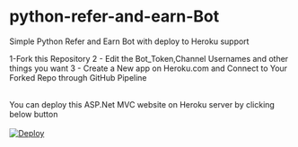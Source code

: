 # python-refer-and-earn-Bot
Simple Python Refer and Earn Bot with deploy to Heroku support 

1-Fork this Repository 
2 - Edit the Bot_Token,Channel Usernames and other things you want 
3 - Create a New app on Heroku.com and Connect to Your Forked Repo through GitHub Pipeline

<br/>
You can deploy this ASP.Net MVC website on Heroku server by clicking below button
<br/>
<br/>
<a href="https://heroku.com/deploy?template=PyBot">
  <img src="https://www.herokucdn.com/deploy/button.svg" alt="Deploy">
</a>
